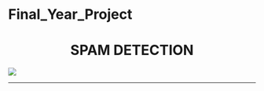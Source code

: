 # Final_Year_Project
<h1 align = "center"> SPAM DETECTION </h1>

<img src = "https://github.com/naveen-pandian/Final_Year_Project/blob/master/Spam-Detection/static/Brain.gif" />

---
